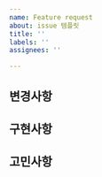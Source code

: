 ```yaml
---
name: Feature request
about: issue 템플릿
title: ''
labels: ''
assignees: ''

---
```


## 변경사항

## 구현사항


## 고민사항
